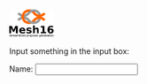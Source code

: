 <html>
<head>
<h1><title>Vendedor</title></h1>
      <link rel="stylesheet" href="https://storage.googleapis.com/code.getmdl.io/1.0.6/material.indigo-pink.min.css">
      <script src="https://storage.googleapis.com/code.getmdl.io/1.0.6/material.min.js"></script>
      <link rel="stylesheet" href="https://fonts.googleapis.com/icon?family=Material+Icons">
    </head>
  <div id="page">
  <div id="header">
  <div id="logo">
	<span class="android-mobile-title mdl-layout-title">
  <img class="android-logo-image" src="g4357.png" style="width:80px;height:50px">
</span>
	</div>
<script src="http://ajax.googleapis.com/ajax/libs/angularjs/1.4.8/angular.min.js"></script>
<body>

<div ng-app="">
 
<p>Input something in the input box:</p>
<p>Name: <input type="text" ng-model="name"></p>
<p ng-bind="name"></p>

</div>

</body>
</html>
